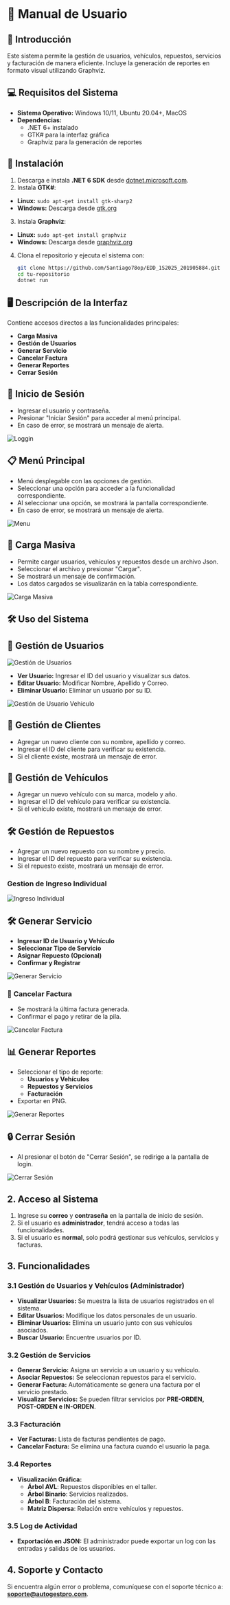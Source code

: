# 📖 Manual de Usuario

## 📌 Introducción
Este sistema permite la gestión de usuarios, vehículos, repuestos, servicios y facturación de manera eficiente. Incluye la generación de reportes en formato visual utilizando Graphviz.

## 💻 Requisitos del Sistema
- **Sistema Operativo:** Windows 10/11, Ubuntu 20.04+, MacOS
- **Dependencias:**
  - .NET 6+ instalado
  - GTK# para la interfaz gráfica
  - Graphviz para la generación de reportes

## 🚀 Instalación
1. Descarga e instala **.NET 6 SDK** desde [dotnet.microsoft.com](https://dotnet.microsoft.com/).
2. Instala **GTK#**:
  - **Linux:** `sudo apt-get install gtk-sharp2`
  - **Windows:** Descarga desde [gtk.org](https://www.gtk.org/)
3. Instala **Graphviz**:
  - **Linux:** `sudo apt-get install graphviz`
  - **Windows:** Descarga desde [graphviz.org](https://graphviz.org/)
4. Clona el repositorio y ejecuta el sistema con:
   ```sh
   git clone https://github.com/Santiago78op/EDD_1S2025_201905884.git
   cd tu-repositorio
   dotnet run
   ```
## 🖥️ Descripción de la Interfaz
Contiene accesos directos a las funcionalidades principales:
- **Carga Masiva**
- **Gestión de Usuarios**
- **Generar Servicio**
- **Cancelar Factura**
- **Generar Reportes**
- **Cerrar Sesión**

## 🔑 Inicio de Sesión
- Ingresar el usuario y contraseña.
- Presionar "Iniciar Sesión" para acceder al menú principal.
- En caso de error, se mostrará un mensaje de alerta.

![Loggin]( ../assets/img/Inicio_log.png)

## 📋 Menú Principal
- Menú desplegable con las opciones de gestión.
- Seleccionar una opción para acceder a la funcionalidad correspondiente.
- Al seleccionar una opción, se mostrará la pantalla correspondiente.
- En caso de error, se mostrará un mensaje de alerta.

![Menu]( ../assets/img/Menu_Principal.png)

## 📝 Carga Masiva
- Permite cargar usuarios, vehículos y repuestos desde un archivo Json.
- Seleccionar el archivo y presionar "Cargar".
- Se mostrará un mensaje de confirmación.
- Los datos cargados se visualizarán en la tabla correspondiente.

![Carga Masiva]( ../assets/img/Carga_Masiva.png)

## 🛠️ Uso del Sistema

## 👥 Gestión de Usuarios
![Gestión de Usuarios]( ../assets/Gestion_Usuarios.png)
- **Ver Usuario:** Ingresar el ID del usuario y visualizar sus datos.
- **Editar Usuario:** Modificar Nombre, Apellido y Correo.
- **Eliminar Usuario:** Eliminar un usuario por su ID.

![Gestión de Usuario Vehiculo]( ../assets/img/Gestion_Usuario_Vehiculo.png)

## 👥 Gestión de Clientes
- Agregar un nuevo cliente con su nombre, apellido y correo.
- Ingresar el ID del cliente para verificar su existencia.
- Si el cliente existe, mostrará un mensaje de error.

## 🚗 Gestión de Vehículos
- Agregar un nuevo vehículo con su marca, modelo y año.
- Ingresar el ID del vehículo para verificar su existencia.
- Si el vehículo existe, mostrará un mensaje de error.

## 🛠️ Gestión de Repuestos
- Agregar un nuevo repuesto con su nombre y precio.
- Ingresar el ID del repuesto para verificar su existencia.
- Si el repuesto existe, mostrará un mensaje de error.

### **Gestion de Ingreso Individual**

![Ingreso Individual]( ../assets/img/Ingreso_Individual.png)

## 🛠️ Generar Servicio
- **Ingresar ID de Usuario y Vehículo**
- **Seleccionar Tipo de Servicio**
- **Asignar Repuesto (Opcional)**
- **Confirmar y Registrar**

![Generar Servicio]( ../assets/img/Generar_Servicio.png)

### 🧾 **Cancelar Factura**
- Se mostrará la última factura generada.
- Confirmar el pago y retirar de la pila.

![Cancelar Factura]( ../assets/img/Cancelar_Factura.png)

## 📊 Generar Reportes
- Seleccionar el tipo de reporte:
  - **Usuarios y Vehículos**
  - **Repuestos y Servicios**
  - **Facturación**
- Exportar en PNG.

![Generar Reportes]( ../assets/img/Generar_Reportes.png)

## 🔒 Cerrar Sesión
- Al presionar el botón de "Cerrar Sesión", se redirige a la pantalla de login.

![Cerrar Sesión]( ../assets/img/Cerrar_Sesion.png)

## 2. Acceso al Sistema
1. Ingrese su **correo** y **contraseña** en la pantalla de inicio de sesión.
2. Si el usuario es **administrador**, tendrá acceso a todas las funcionalidades.
3. Si el usuario es **normal**, solo podrá gestionar sus vehículos, servicios y facturas.

## 3. Funcionalidades

### 3.1 Gestión de Usuarios y Vehículos (Administrador)
- **Visualizar Usuarios:** Se muestra la lista de usuarios registrados en el sistema.
- **Editar Usuarios:** Modifique los datos personales de un usuario.
- **Eliminar Usuarios:** Elimina un usuario junto con sus vehículos asociados.
- **Buscar Usuario:** Encuentre usuarios por ID.

### 3.2 Gestión de Servicios
- **Generar Servicio:** Asigna un servicio a un usuario y su vehículo.
- **Asociar Repuestos:** Se seleccionan repuestos para el servicio.
- **Generar Factura:** Automáticamente se genera una factura por el servicio prestado.
- **Visualizar Servicios:** Se pueden filtrar servicios por **PRE-ORDEN, POST-ORDEN e IN-ORDEN**.

### 3.3 Facturación
- **Ver Facturas:** Lista de facturas pendientes de pago.
- **Cancelar Factura:** Se elimina una factura cuando el usuario la paga.

### 3.4 Reportes
- **Visualización Gráfica:**
    - **Árbol AVL**: Repuestos disponibles en el taller.
    - **Árbol Binario**: Servicios realizados.
    - **Árbol B**: Facturación del sistema.
    - **Matriz Dispersa**: Relación entre vehículos y repuestos.

### 3.5 Log de Actividad
- **Exportación en JSON:** El administrador puede exportar un log con las entradas y salidas de los usuarios.

## 4. Soporte y Contacto
Si encuentra algún error o problema, comuníquese con el soporte técnico a: **soporte@autogestpro.com**.

